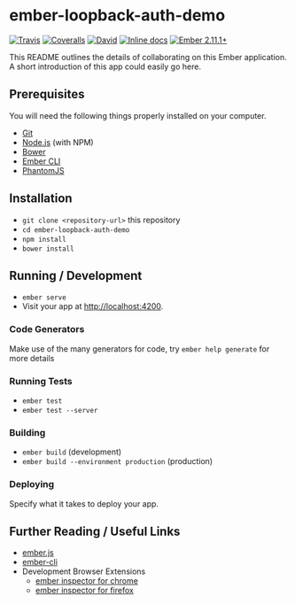 # ember-loopback-auth-demo
[![Travis](https://img.shields.io/travis/randallmorey/ember-loopback-auth-demo.svg?style=flat-square)](https://travis-ci.org/randallmorey/ember-loopback-auth-demo)
[![Coveralls](https://img.shields.io/coveralls/randallmorey/ember-loopback-auth-demo.svg?style=flat-square)](https://coveralls.io/github/randallmorey/ember-loopback-auth-demo)
[![David](https://img.shields.io/david/dev/strongloop/express.svg?colorB=green&style=flat-square)](https://github.com/randallmorey/ember-loopback-auth-demo)
[![Inline docs](https://inch-ci.org/github/randallmorey/ember-loopback-auth-demo.svg?branch=master&style=flat-square)](http://inch-ci.org/github/randallmorey/ember-loopback-auth-demo)
[![Ember 2.11.1+](https://img.shields.io/badge/ember-2.11.1+-blue.svg?style=flat-square)](https://github.com/ember-cli/ember-cli/tree/v2.11.1)

This README outlines the details of collaborating on this Ember application.
A short introduction of this app could easily go here.

## Prerequisites

You will need the following things properly installed on your computer.

* [Git](https://git-scm.com/)
* [Node.js](https://nodejs.org/) (with NPM)
* [Bower](https://bower.io/)
* [Ember CLI](https://ember-cli.com/)
* [PhantomJS](http://phantomjs.org/)

## Installation

* `git clone <repository-url>` this repository
* `cd ember-loopback-auth-demo`
* `npm install`
* `bower install`

## Running / Development

* `ember serve`
* Visit your app at [http://localhost:4200](http://localhost:4200).

### Code Generators

Make use of the many generators for code, try `ember help generate` for more details

### Running Tests

* `ember test`
* `ember test --server`

### Building

* `ember build` (development)
* `ember build --environment production` (production)

### Deploying

Specify what it takes to deploy your app.

## Further Reading / Useful Links

* [ember.js](http://emberjs.com/)
* [ember-cli](https://ember-cli.com/)
* Development Browser Extensions
  * [ember inspector for chrome](https://chrome.google.com/webstore/detail/ember-inspector/bmdblncegkenkacieihfhpjfppoconhi)
  * [ember inspector for firefox](https://addons.mozilla.org/en-US/firefox/addon/ember-inspector/)

